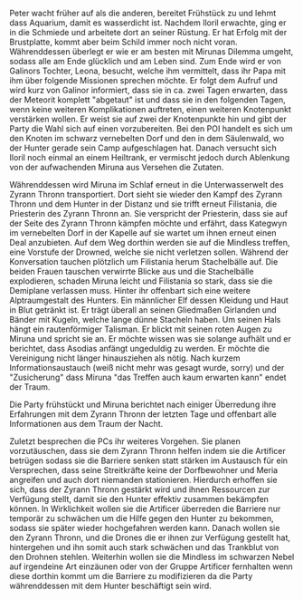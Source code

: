 Peter wacht früher auf als die anderen, bereitet Frühstück zu und lehmt dass Aquarium, damit es wasserdicht ist. 
Nachdem Iloril erwachte, ging er in die Schmiede und arbeitete dort an seiner Rüstung. Er hat Erfolg mit der Brustplatte, kommt aber beim Schild immer noch nicht voran. Währenddessen überlegt er wie er am besten mit Mirunas Dilemma umgeht, sodass alle am Ende glücklich und am Leben sind. Zum Ende wird er von Galinors Tochter, Leona, besucht, welche ihm vermittelt, dass ihr Papa mit ihm über folgende Missionen sprechen möchte.
Er folgt dem Aufruf und wird kurz von Galinor informiert, dass sie in ca. zwei Tagen erwarten, dass der Meteorit komplett "abgetaut" ist und dass sie in den folgenden Tagen, wenn keine weiteren Komplikationen auftreten, einen weiteren Knotenpunkt verstärken wollen. Er weist sie auf zwei der Knotenpunkte hin und gibt der Party die Wahl sich auf einen vorzubereiten. Bei den POI handelt es sich um den Knoten im schwarz vernebelten Dorf und den in dem Säulenwald, wo der Hunter gerade sein Camp aufgeschlagen hat.
Danach versucht sich Iloril noch einmal an einem Heiltrank, er vermischt jedoch durch Ablenkung von der aufwachenden Miruna aus Versehen die Zutaten.

Währenddessen wird Miruna im Schlaf erneut in die Unterwasserwelt des Zyrann Thronn transportiert. Dort sieht sie wieder den Kampf des Zyrann Thronn und dem Hunter in der Distanz und sie trifft erneut Filistania, die Priesterin des Zyrann Thronn an. 
Sie verspricht der Priesterin, dass sie auf der Seite des Zyrann Thronn kämpfen möchte und erfährt, dass Kategwyn im vernebelten Dorf in der Kapelle auf sie wartet um ihnen erneut einen Deal anzubieten. Auf dem Weg dorthin werden sie auf die Mindless treffen, eine Vorstufe der Drowned, welche sie nicht verletzen sollen.
Während der Konversation tauchen plötzlich um Filistania herum Stachelbälle auf. Die beiden Frauen tauschen verwirrte Blicke aus und die Stachelbälle explodieren, schaden Miruna leicht und Filistania so stark, dass sie die Demiplane verlassen muss.
Hinter ihr offenbart sich eine weitere Alptraumgestalt des Hunters. Ein männlicher Elf dessen Kleidung und Haut in Blut getränkt ist. Er trägt überall an seinen Gliedmaßen Girlanden und Bänder mit Kugeln, welche lange dünne Stacheln haben. Um seinen Hals hängt ein rautenförmiger Talisman. Er blickt mit seinen roten Augen zu Miruna und spricht sie an.
Er möchte wissen was sie solange aufhält und er berichtet, dass Asodias anfängt ungeduldig zu werden. Er möchte die Vereinigung nicht länger hinausziehen als nötig.
Nach kurzem Informationsaustauch (weiß nicht mehr was gesagt wurde, sorry) und der "Zusicherung" dass Miruna "das Treffen auch kaum erwarten kann" endet der Traum.

Die Party frühstückt und Miruna berichtet nach einiger Überredung ihre Erfahrungen mit dem Zyrann Thronn der letzten Tage und offenbart alle Informationen aus dem Traum der Nacht.

Zuletzt besprechen die PCs ihr weiteres Vorgehen. Sie planen vorzutäuschen, dass sie dem Zyrann Thronn helfen indem sie die Artificer betrügen sodass sie die Barriere senken statt stärken im Austausch für ein Versprechen, dass seine Streitkräfte keine der Dorfbewohner und Meria angreifen und auch dort niemanden stationieren. Hierdurch erhoffen sie sich, dass der Zyrann Thronn gestärkt wird und ihnen Ressourcen zur Verfügung stellt, damit sie den Hunter effektiv zusammen bekämpfen können.
In Wirklichkeit wollen sie die Artificer überreden die Barriere nur temporär zu schwächen um die Hilfe gegen den Hunter zu bekommen, sodass sie später wieder hochgefahren werden kann.
Danach wollen sie den Zyrann Thronn, und die Drones die er ihnen zur Verfügung gestellt hat, hintergehen und ihn somit auch stark schwächen und das Trankblut von den Drohnen stehlen.
Weiterhin wollen sie die Mindless im schwarzen Nebel auf irgendeine Art einzäunen oder von der Gruppe Artificer fernhalten wenn diese dorthin kommt um die Barriere zu modifizieren da die Party währenddessen mit dem Hunter beschäftigt sein wird.
